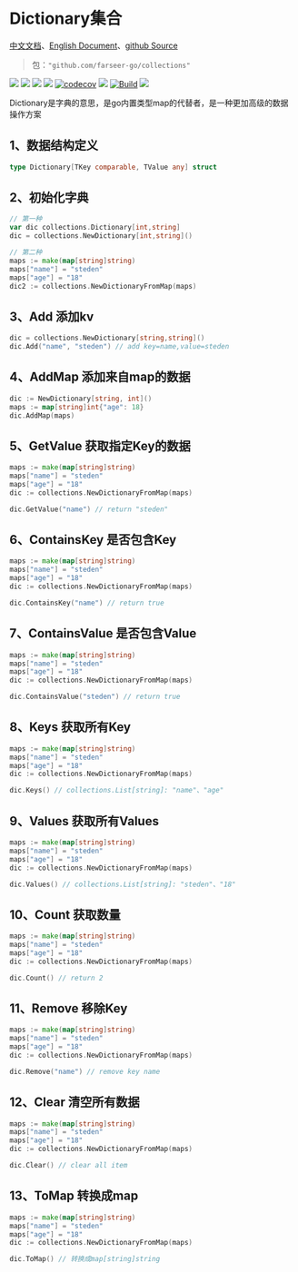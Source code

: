 # Dictionary集合
[中文文档](https://farseer-go.github.io/doc/)、[English Document](https://farseer-go.github.io/doc/#/en-us/)、[github Source](https://github.com/farseer-go/collections)
> 包：`"github.com/farseer-go/collections"`

![](https://img.shields.io/github/stars/farseer-go?style=social)
![](https://img.shields.io/github/license/farseer-go/collections)
![](https://img.shields.io/github/go-mod/go-version/farseer-go/collections)
![](https://img.shields.io/github/v/release/farseer-go/collections)
[![codecov](https://img.shields.io/codecov/c/github/farseer-go/collections)](https://codecov.io/gh/farseer-go/collections)
![](https://img.shields.io/github/languages/code-size/farseer-go/collections)
[![Build](https://github.com/farseer-go/collections/actions/workflows/test.yml/badge.svg)](https://github.com/farseer-go/collections/actions/workflows/test.yml)
![](https://goreportcard.com/badge/github.com/farseer-go/collections)

Dictionary是字典的意思，是go内置类型map的代替者，是一种更加高级的数据操作方案

## 1、数据结构定义
```go
type Dictionary[TKey comparable, TValue any] struct
```

## 2、初始化字典
```go
// 第一种
var dic collections.Dictionary[int,string]
dic = collections.NewDictionary[int,string]()

// 第二种
maps := make(map[string]string)
maps["name"] = "steden"
maps["age"] = "18"
dic2 := collections.NewDictionaryFromMap(maps)
```

## 3、Add 添加kv
```go
dic = collections.NewDictionary[string,string]()
dic.Add("name", "steden") // add key=name,value=steden
```

## 4、AddMap 添加来自map的数据
```go
dic := NewDictionary[string, int]()
maps := map[string]int{"age": 18}
dic.AddMap(maps)
```

## 5、GetValue 获取指定Key的数据
```go
maps := make(map[string]string)
maps["name"] = "steden"
maps["age"] = "18"
dic := collections.NewDictionaryFromMap(maps)

dic.GetValue("name") // return "steden"
```

## 6、ContainsKey 是否包含Key
```go
maps := make(map[string]string)
maps["name"] = "steden"
maps["age"] = "18"
dic := collections.NewDictionaryFromMap(maps)

dic.ContainsKey("name") // return true
```

## 7、ContainsValue 是否包含Value
```go
maps := make(map[string]string)
maps["name"] = "steden"
maps["age"] = "18"
dic := collections.NewDictionaryFromMap(maps)

dic.ContainsValue("steden") // return true
```

## 8、Keys 获取所有Key
```go
maps := make(map[string]string)
maps["name"] = "steden"
maps["age"] = "18"
dic := collections.NewDictionaryFromMap(maps)

dic.Keys() // collections.List[string]: "name"、"age"
```

## 9、Values 获取所有Values
```go
maps := make(map[string]string)
maps["name"] = "steden"
maps["age"] = "18"
dic := collections.NewDictionaryFromMap(maps)

dic.Values() // collections.List[string]: "steden"、"18"
```

## 10、Count 获取数量
```go
maps := make(map[string]string)
maps["name"] = "steden"
maps["age"] = "18"
dic := collections.NewDictionaryFromMap(maps)

dic.Count() // return 2
```

## 11、Remove 移除Key
```go
maps := make(map[string]string)
maps["name"] = "steden"
maps["age"] = "18"
dic := collections.NewDictionaryFromMap(maps)

dic.Remove("name") // remove key name
```

## 12、Clear 清空所有数据
```go
maps := make(map[string]string)
maps["name"] = "steden"
maps["age"] = "18"
dic := collections.NewDictionaryFromMap(maps)

dic.Clear() // clear all item
```

## 13、ToMap 转换成map
```go
maps := make(map[string]string)
maps["name"] = "steden"
maps["age"] = "18"
dic := collections.NewDictionaryFromMap(maps)

dic.ToMap() // 转换成map[string]string
```